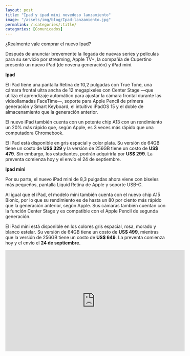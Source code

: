 ```yaml
---
layout: post
title: "Ipad y ipad mini novedoso lanzamiento"
image: "/assets/img/blog/Ipad-lanzamiento.jpg"
permalink: /:categories/:title/
categories: [Comunicados]
---
```


¿Realmente vale comprar el nuevo Ipad?



Después de anunciar brevemente la llegada de nuevas series y películas para su servicio por streaming, Apple TV+, la compañía de Cupertino presentó un nuevo iPad (de novena generación) y iPad mini.

**Ipad**

El iPad tiene una pantalla Retina de 10,2 pulgadas con True Tone, una cámara frontal ultra ancha de 12 megapixeles con Center Stage —que utiliza el aprendizaje automático para ajustar la cámara frontal durante las videollamadas FaceTime—, soporte para Apple Pencil de primera generación y Smart Keyboard, el intuitivo iPadOS 15 y el doble de almacenamiento que la generación anterior.

El nuevo iPad también cuenta con un potente chip A13 con un rendimiento un 20% más rápido que, según Apple, es 3 veces más rápido que una computadora Chromebook.

El iPad está disponible en gris espacial y color plata. Su versión de 64GB tiene un costo de **US$ 329** y la versión de 256GB tiene un costo de **US$ 479**. Sin embargo, los estudiantes, podrán adquirirla por **US$ 299**. La preventa comienza hoy y el envío el 24 de septiembre.

**Ipad mini**

Por su parte, el nuevo iPad mini de 8,3 pulgadas ahora viene con biseles más pequeños, pantalla Liquid Retina de Apple y soporte USB-C.

Al igual que el iPad, el modelo mini también cuenta con el nuevo chip A15 Bionic, por lo que su rendimiento es de hasta un 80 por ciento más rápido que la generación anterior, según Apple. Sus cámaras también cuentan con la función Center Stage y es compatible con el Apple Pencil de segunda generación.

El iPad mini está disponible en los colores gris espacial, rosa, morado y blanco estelar. Su versión de 64GB tiene un costo de **US$ 499**, mientras que la versión de 256GB tiene un costo de **US$ 649**. La preventa comienza hoy y el envío el **24 de septiembre.**

<div class="embed-responsive embed-responsive-16by9">

<iframe width="560" height="315" src="https://www.youtube.com/embed/_S2ZRDfVUa4" title="YouTube video player" frameborder="0" allow="accelerometer; autoplay; clipboard-write; encrypted-media; gyroscope; picture-in-picture" allowfullscreen></iframe>